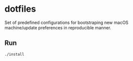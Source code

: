 dotfiles
========

Set of predefined configurations for bootstraping new macOS machine/update preferences
in reproducible manner.

Run
---

```
./install
```

